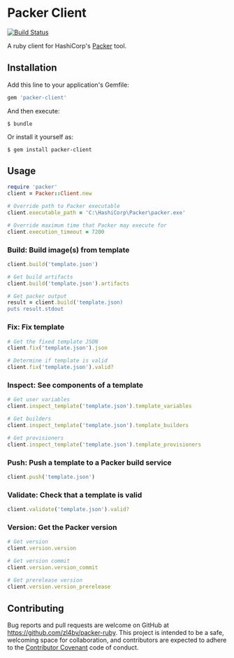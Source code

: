 # Packer Client

[![Build Status](https://travis-ci.org/zl4bv/packer-ruby.svg?branch=master)](https://travis-ci.org/zl4bv/packer-ruby)

A ruby client for HashiCorp's [Packer](https://www.packer.io) tool.

## Installation

Add this line to your application's Gemfile:

```ruby
gem 'packer-client'
```

And then execute:

    $ bundle

Or install it yourself as:

    $ gem install packer-client

## Usage

```ruby
require 'packer'
client = Packer::Client.new

# Override path to Packer executable
client.executable_path = 'C:\HashiCorp\Packer\packer.exe'

# Override maximum time that Packer may execute for
client.execution_timeout = 7200
```

### Build: Build image(s) from template

```ruby
client.build('template.json')

# Get build artifacts
client.build('template.json').artifacts

# Get packer output
result = client.build('template.json)
puts result.stdout
```

### Fix: Fix template

```ruby
# Get the fixed template JSON
client.fix('template.json').json

# Determine if template is valid
client.fix('template.json').valid?
```

### Inspect: See components of a template

```ruby
# Get user variables
client.inspect_template('template.json').template_variables

# Get builders
client.inspect_template('template.json').template_builders

# Get provisioners
client.inspect_template('template.json').template_provisioners
```

### Push: Push a template to a Packer build service

```ruby
client.push('template.json')
```

### Validate: Check that a template is valid

```ruby
client.validate('template.json').valid?
```

### Version: Get the Packer version

```ruby
# Get version
client.version.version

# Get version commit
client.version.version_commit

# Get prerelease version
client.version.version_prerelease
```

## Contributing

Bug reports and pull requests are welcome on GitHub at https://github.com/zl4bv/packer-ruby. This project is intended to be a safe, welcoming space for collaboration, and contributors are expected to adhere to the [Contributor Covenant](http://contributor-covenant.org) code of conduct.
